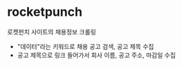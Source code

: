 # rocketpunch
로켓펀치 사이트의 채용정보 크롤링

- "데이터"라는 키워드로 채용 공고 검색, 공고 제목 수집
- 공고 제목으로 링크 들어가서 회사 이름, 공고 주소, 마감일 수집
